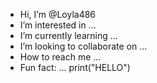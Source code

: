-  Hi, I’m @Loyla486
-  I’m interested in ...
-  I’m currently learning ...
-  I’m looking to collaborate on ...
-  How to reach me ...
-  Fun fact: ...
print("HELLO")
 <!---
Loyla486/Loyla486 is a ✨ special ✨ repository because its `README.md` (this file) appears on your GitHub profile.
You can click the Preview link to take a look at your changes.
--->
